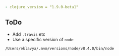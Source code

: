 
```yaml
- clojure_version = "1.9.0-beta1"
```

## ToDo

- Add `.travis` etc
- Use a specific version of `node`
```sh
/Users/eklavya/.nvm/versions/node/v8.4.0/bin/node
```